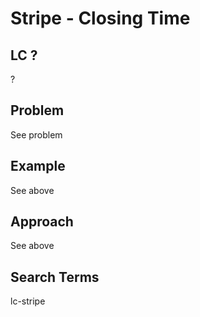 # Stripe - Closing Time
## LC ?
?

## Problem
See problem

## Example
See above

## Approach
See above

## Search Terms
lc-stripe